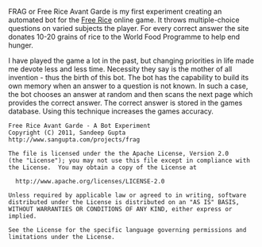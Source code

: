 FRAG or Free Rice Avant Garde is my first experiment creating an automated bot for the [Free Rice](http://freerice.com) online game. It throws multiple-choice questions on varied subjects the player.  For every correct answer the site donates 10-20 grains of rice to the World Food Programme to help end hunger.

I have played the game a lot in the past, but changing priorities in life made me devote less and less time. Necessity they say is the mother of all invention - thus the birth of this bot. The bot has the capability to build its own memory when an answer to a question is not known. In such a case, the bot chooses an answer at random and then scans the next page which provides the correct answer. The correct answer is stored in the games database. Using this technique increases the games accuracy.

    Free Rice Avant Garde - A Bot Experiment
    Copyright (C) 2011, Sandeep Gupta
    http://www.sangupta.com/projects/frag
    
    The file is licensed under the the Apache License, Version 2.0
    (the "License"); you may not use this file except in compliance with
    the License.  You may obtain a copy of the License at
    
      http://www.apache.org/licenses/LICENSE-2.0
    
    Unless required by applicable law or agreed to in writing, software
    distributed under the License is distributed on an "AS IS" BASIS,
    WITHOUT WARRANTIES OR CONDITIONS OF ANY KIND, either express or implied.
    
    See the License for the specific language governing permissions and
    limitations under the License.
